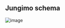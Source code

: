 
## Jungimo schema

![image](https://user-images.githubusercontent.com/67558835/214383782-d17b17c1-1f61-4f98-bc7c-3e1e8bc99f9b.png)
